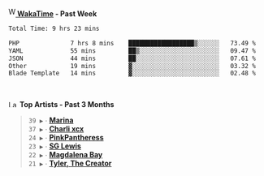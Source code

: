 <img src="https://github.com/dxnter/dxnter/assets/17434202/67b21fa4-d36d-46f9-9dec-f23d976b00ef" alt="WakaTime Logo" width="14" height="18"/><a href="https://wakatime.com/@dxnter" target="_blank"><strong> WakaTime</strong></a><strong> - Past Week</strong>

<!--START_SECTION:waka-->

```txt
Total Time: 9 hrs 23 mins

PHP              7 hrs 8 mins    ██████████████████▒░░░░░░   73.49 %
YAML             55 mins         ██▒░░░░░░░░░░░░░░░░░░░░░░   09.47 %
JSON             44 mins         ██░░░░░░░░░░░░░░░░░░░░░░░   07.61 %
Other            19 mins         ▓░░░░░░░░░░░░░░░░░░░░░░░░   03.32 %
Blade Template   14 mins         ▓░░░░░░░░░░░░░░░░░░░░░░░░   02.48 %
```

<!--END_SECTION:waka-->

<br/>

<!--START_LASTFM_ARTISTS:{"period": "3month", "rows": 6}-->
<a href="https://last.fm" target="_blank"><img src="https://user-images.githubusercontent.com/17434202/215290617-e793598d-d7c9-428f-9975-156db1ba89cc.svg" alt="Last.fm Logo" width="18" height="13"/></a> **Top Artists - Past 3 Months**

> `39 ▶️` ∙ **[Marina](https://www.last.fm/music/Marina)**<br/>
> `37 ▶️` ∙ **[Charli xcx](https://www.last.fm/music/Charli+xcx)**<br/>
> `24 ▶️` ∙ **[PinkPantheress](https://www.last.fm/music/PinkPantheress)**<br/>
> `23 ▶️` ∙ **[SG Lewis](https://www.last.fm/music/SG+Lewis)**<br/>
> `22 ▶️` ∙ **[Magdalena Bay](https://www.last.fm/music/Magdalena+Bay)**<br/>
> `21 ▶️` ∙ **[Tyler, The Creator](https://www.last.fm/music/Tyler,+The+Creator)**<br/>
<!--END_LASTFM_ARTISTS-->
